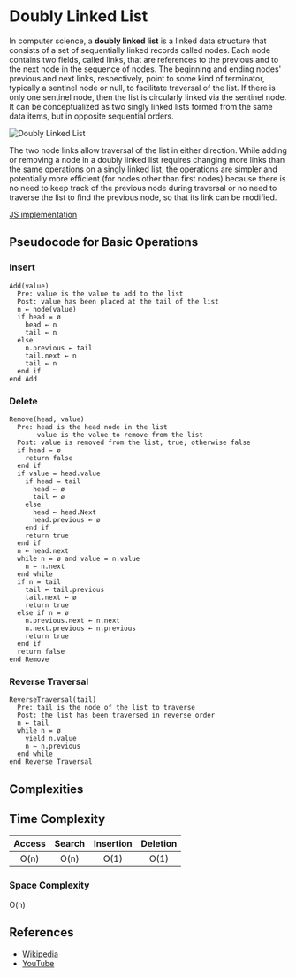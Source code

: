 # Doubly Linked List

In computer science, a **doubly linked list** is a linked data structure that 
consists of a set of sequentially linked records called nodes. Each node contains 
two fields, called links, that are references to the previous and to the next 
node in the sequence of nodes. The beginning and ending nodes' previous and next 
links, respectively, point to some kind of terminator, typically a sentinel 
node or null, to facilitate traversal of the list. If there is only one 
sentinel node, then the list is circularly linked via the sentinel node. It can 
be conceptualized as two singly linked lists formed from the same data items, 
but in opposite sequential orders.

![Doubly Linked List](https://upload.wikimedia.org/wikipedia/commons/5/5e/Doubly-linked-list.svg)

The two node links allow traversal of the list in either direction. While adding 
or removing a node in a doubly linked list requires changing more links than the 
same operations on a singly linked list, the operations are simpler and 
potentially more efficient (for nodes other than first nodes) because there 
is no need to keep track of the previous node during traversal or no need 
to traverse the list to find the previous node, so that its link can be modified.

[JS implementation](DoublyLinkedList.js)

## Pseudocode for Basic Operations

### Insert

```text
Add(value)
  Pre: value is the value to add to the list
  Post: value has been placed at the tail of the list
  n ← node(value)
  if head = ø
    head ← n
    tail ← n
  else
    n.previous ← tail
    tail.next ← n
    tail ← n
  end if
end Add
```
    
### Delete

```text
Remove(head, value)
  Pre: head is the head node in the list
       value is the value to remove from the list
  Post: value is removed from the list, true; otherwise false
  if head = ø
    return false
  end if
  if value = head.value
    if head = tail
      head ← ø
      tail ← ø
    else
      head ← head.Next
      head.previous ← ø
    end if
    return true
  end if
  n ← head.next
  while n = ø and value = n.value
    n ← n.next
  end while
  if n = tail
    tail ← tail.previous
    tail.next ← ø
    return true
  else if n = ø
    n.previous.next ← n.next
    n.next.previous ← n.previous
    return true
  end if
  return false
end Remove
```
    
### Reverse Traversal

```text
ReverseTraversal(tail)
  Pre: tail is the node of the list to traverse
  Post: the list has been traversed in reverse order
  n ← tail
  while n = ø
    yield n.value
    n ← n.previous
  end while
end Reverse Traversal
```
    
## Complexities

## Time Complexity

| Access    | Search    | Insertion | Deletion  |
| :-------: | :-------: | :-------: | :-------: |
| O(n)      | O(n)      | O(1)      | O(1)      |

### Space Complexity

O(n)

## References

- [Wikipedia](https://en.wikipedia.org/wiki/Doubly_linked_list)
- [YouTube](https://www.youtube.com/watch?v=JdQeNxWCguQ&t=7s&index=72&list=PLLXdhg_r2hKA7DPDsunoDZ-Z769jWn4R8)
